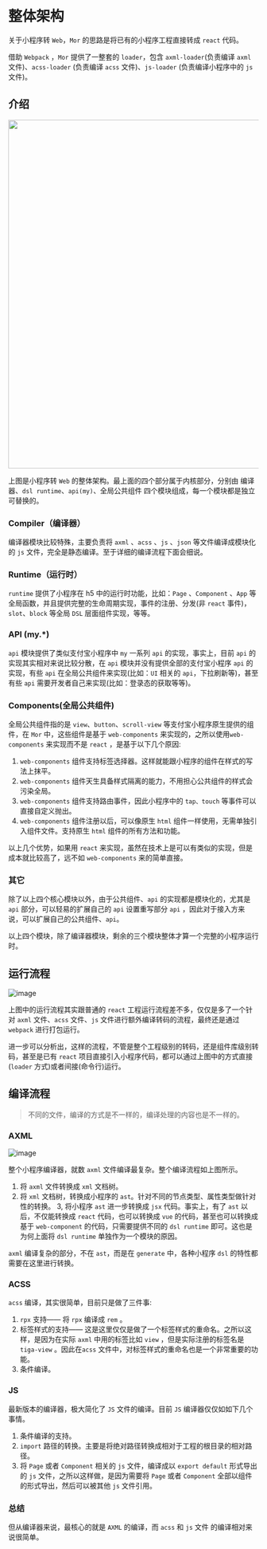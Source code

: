 # 整体架构

关于小程序转 `Web`，`Mor` 的思路是将已有的小程序工程直接转成 `react` 代码。

借助 `Webpack` ，`Mor` 提供了一整套的 `loader`，包含 `axml-loader`(负责编译 `axml` 文件)、`acss-loader` (负责编译 `acss` 文件)、`js-loader` (负责编译小程序中的 `js` 文件)。

## 介绍

<img src="https://img.alicdn.com/imgextra/i4/O1CN01LUpIOy1Y2VP3TXF7u_!!6000000003001-2-tps-1211-699.png" width="700" />

上图是小程序转 `Web` 的整体架构。最上面的四个部分属于内核部分，分别由 编译器、`dsl runtime`、`api(my)`、全局公共组件 四个模块组成，每一个模块都是独立可替换的。

### Compiler（编译器）

编译器模块比较特殊，主要负责将 `axml` 、`acss` 、`js` 、`json` 等文件编译成模块化的 `js` 文件，完全是静态编译。至于详细的编译流程下面会细说。

### Runtime（运行时）

`runtime` 提供了小程序在 h5 中的运行时功能，比如：`Page` 、`Component` 、`App` 等全局函数，并且提供完整的生命周期实现，事件的注册、分发(非 `react` 事件)，`slot`、`block` 等全局 `DSL` 层面组件实现，等等。

### API (my.\*)

`api` 模块提供了类似支付宝小程序中 `my` 一系列 `api` 的实现，事实上，目前 `api` 的实现其实相对来说比较分散，在 `api` 模块并没有提供全部的支付宝小程序 `api` 的实现，有些 `api` 在全局公共组件来实现(比如：`UI` 相关的 `api`，下拉刷新等)，甚至有些 `api` 需要开发者自己来实现(比如：登录态的获取等等)。

### Components(全局公共组件)

全局公共组件指的是 `view`、`button`、`scroll-view` 等支付宝小程序原生提供的组件，在 `Mor` 中，这些组件是基于 `web-components` 来实现的，之所以使用`web-components` 来实现而不是 `react` ，是基于以下几个原因:

1. `web-components` 组件支持标签选择器。这样就能跟小程序的组件在样式的写法上抹平。
2. `web-components` 组件天生具备样式隔离的能力，不用担心公共组件的样式会污染全局。
3. `web-components` 组件支持路由事件，因此小程序中的 `tap、touch` 等事件可以直接自定义抛出。
4. `web-components` 组件注册以后，可以像原生 `html` 组件一样使用，无需单独引入组件文件。支持原生 `html` 组件的所有方法和功能。

以上几个优势，如果用 `react` 来实现，虽然在技术上是可以有类似的实现，但是成本就比较高了，远不如 `web-components` 来的简单直接。

### 其它

除了以上四个核心模块以外，由于公共组件、`api` 的实现都是模块化的，尤其是 `api` 部分，可以轻易的扩展自己的 `api` 设置重写部分 `api` ，因此对于接入方来说，可以扩展自己的公共组件、`api`。

以上四个模块，除了编译器模块，剩余的三个模块整体才算一个完整的小程序运行时。

## 运行流程

![image](https://gw.alicdn.com/imgextra/i2/O1CN01NXWnRg1JjoVOn5yIv_!!6000000001065-2-tps-588-585.png)

上图中的运行流程其实跟普通的 `react` 工程运行流程差不多，仅仅是多了一个针对 `axml` 文件、`acss` 文件、`js` 文件进行额外编译转码的流程，最终还是通过 `webpack` 进行打包运行。

进一步可以分析出，这样的流程，不管是整个工程级别的转码，还是组件库级别转码，甚至是已有 `react` 项目直接引入小程序代码，都可以通过上图中的方式直接(`loader` 方式)或者间接(命令行)运行。

## 编译流程

> 不同的文件，编译的方式是不一样的，编译处理的内容也是不一样的。

### AXML

![image](https://gw.alicdn.com/imgextra/i4/O1CN01bVHbLn27FKwASkBxP_!!6000000007767-2-tps-763-136.png)

整个小程序编译器，就数 `axml` 文件编译最复杂。整个编译流程如上图所示。

1. 将 `axml` 文件转换成 `xml` 文档树。
2. 将 `xml` 文档树，转换成小程序的 `ast`。针对不同的节点类型、属性类型做针对性的转换。
   3, 将小程序 `ast` 进一步转换成 `jsx` 代码。事实上，有了 `ast` 以后，不仅能转换成 `react` 代码，也可以转换成 `vue` 的代码，甚至也可以转换成基于 `web-component` 的代码，只需要提供不同的 `dsl runtime` 即可。这也是为何上面将 `dsl runtime` 单独作为一个模块的原因。

`axml` 编译复杂的部分，不在 `ast`，而是在 `generate` 中，各种小程序 `dsl` 的特性都需要在这里进行转换。

### ACSS

`acss` 编译，其实很简单，目前只是做了三件事:

1. `rpx` 支持—— 将 `rpx` 编译成 `rem` 。
2. 标签样式的支持—— 这是这里仅仅是做了一个标签样式的重命名。之所以这样，是因为在实际 `axml` 中用的标签比如 `view` ，但是实际注册的标签名是 `tiga-view` 。因此在`acss` 文件中，对标签样式的重命名也是一个非常重要的功能。
3. 条件编译。

### JS

最新版本的编译器，极大简化了 `JS` 文件的编译。目前 `JS` 编译器仅仅如如下几个事情。

1. 条件编译的支持。
2. `import` 路径的转换。主要是将绝对路径转换成相对于工程的根目录的相对路径。
3. 将 `Page` 或者 `Component` 相关的 `js` 文件，编译成以 `export default` 形式导出的 `js` 文件，之所以这样做，是因为需要将 `Page` 或者 `Component` 全部以组件的形式导出，然后可以被其他 `js` 文件引用。

### 总结

但从编译器来说，最核心的就是 `AXML` 的编译，而 `acss` 和 `js` 文件 的编译相对来说很简单。
